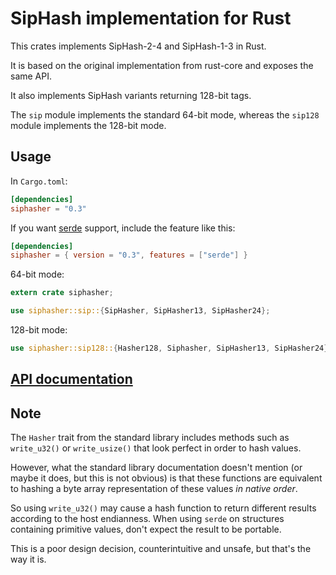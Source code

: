 SipHash implementation for Rust
===============================

This crates implements SipHash-2-4 and SipHash-1-3 in Rust.

It is based on the original implementation from rust-core and exposes the
same API.

It also implements SipHash variants returning 128-bit tags.

The `sip` module implements the standard 64-bit mode, whereas the `sip128`
module implements the 128-bit mode.

Usage
-----

In `Cargo.toml`:

```toml
[dependencies]
siphasher = "0.3"
```

If you want [serde](https://github.com/serde-rs/serde) support, include the feature like this:

```toml
[dependencies]
siphasher = { version = "0.3", features = ["serde"] }
```

64-bit mode:
```rust
extern crate siphasher;

use siphasher::sip::{SipHasher, SipHasher13, SipHasher24};
```

128-bit mode:
```rust
use siphasher::sip128::{Hasher128, Siphasher, SipHasher13, SipHasher24};
```

[API documentation](https://docs.rs/siphasher/)
-----------------------------------------------

Note
----

The `Hasher` trait from the standard library includes methods such as `write_u32()` or `write_usize()` that look perfect in order to hash values.

However, what the standard library documentation doesn't mention (or maybe it does, but this is not obvious) is that these functions are equivalent to hashing a byte array representation of these values *in native order*.

So using `write_u32()` may cause a hash function to return different results according to the host endianness. When using `serde` on structures containing primitive values, don't expect the result to be portable.

This is a poor design decision, counterintuitive and unsafe, but that's the way it is.
